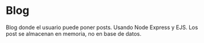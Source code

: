 # Blog
Blog donde el usuario puede poner posts. Usando Node Express y EJS. Los post se almacenan en memoria, no en base de datos.

